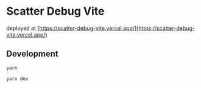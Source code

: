 # Scatter Debug Vite

deployed at [https://scatter-debug-vite.vercel.app/](https://scatter-debug-vite.vercel.app/)

## Development

`yarn`

`yarn dev`
